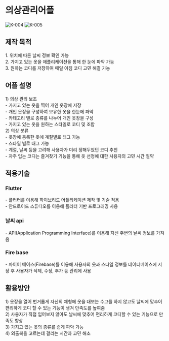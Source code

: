 # 의상관리어플

![K-004](https://user-images.githubusercontent.com/92355477/147342642-0245f0f1-1fd3-4f43-909a-bc442632b4ad.png)
![K-005](https://user-images.githubusercontent.com/92355477/147342735-0a1e1869-7a79-42d5-9078-3003aa462a03.png)


<h2>제작 목적</h2>
1. 위치에 따른 날씨 정보 확인 가능<br>
2. 가지고 있는 옷을 애플리케이션을 통해 한 눈에 파악 가능 <br>
3. 원하는 코디를 저장하여 매일 아침 코디 고민 해결 가능<br>


<h2>어플 설명</h2>
1) 의상 관리 보조<br>
- 가지고 있는 옷을 찍어 개인 옷장에 저장       <br>
- 개인 옷장을 구성하여 보유한 옷을 한눈에 파악    <br>
- 카테고리 별로 종류를 나누어 개인 옷장을 구성<br>
- 가지고 있는 옷을 원하는 스타일로 코디 및 조합     <br>
2) 의상 분류          <br>
- 옷장에 등록한 옷에 계절별로 태그 가능    <br>
- 스타일 별로 태그 가능  <br>
- 계절, 날씨 등을 고려해 사용자가 미리 정해두었던 코디 추천 <br>
- 자주 입는 코디는 즐겨찾기 기능을 통해 옷 선정에 대한 사용자의 고민 시간 절약   <br>

<h2>적용기술</h2>
<h3> Flutter </h3>
- 플러터를 이용해 하이브리드 어플리케이션 제작 및 기술 적용<br>
- 안드로이드 스튜디오를 이용해 플러터 기반 프로그래밍 사용  <br>
<h3> 날씨 api </h3>
- API(Application Programming Interface)를 이용해 자신 주변의 날씨 정보를 가져옴  <br>
<h3> Fire base </h3>
- 파이어 베이스(Firebase)를 이용해 사용자의 옷과 스타일 정보를 데이터베이스에 저장 후 사용자가 삭제, 수정, 추가 등 관리에 사용<br>

<h2>활용방안</h2>
1) 옷장을 열어 번거롭게 자신의 체형에 옷을 대보는 수고를 하지 않고도 날씨에 맞추어 편리하게 코디 할 수 있는 기능이 생겨 만족도를 높여줌<br>
2) 사용자가 직접 입어보지 않아도 날씨에 맞추어 편리하게 코디할 수 있는 기능으로 만족도 향상<br>
3) 가지고 있는 옷의 종류를 쉽게 파악 가능<br>
4) 외출복을 고르는데 걸리는 시간과 고민 해소
<br>
